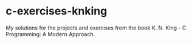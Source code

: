# c-exercises-knking
My solutions for the projects and exercises from the book K. N. King - C Programming: A Modern Approach.
